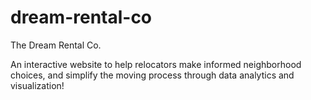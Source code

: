 # dream-rental-co
The Dream Rental Co.

An interactive website to help relocators make informed neighborhood choices, and simplify the moving process through data analytics and visualization!
